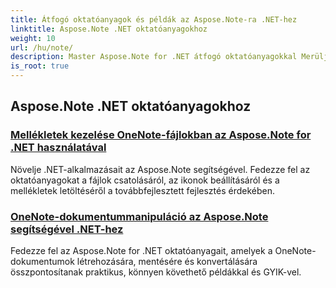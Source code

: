 ```yaml
---
title: Átfogó oktatóanyagok és példák az Aspose.Note-ra .NET-hez
linktitle: Aspose.Note .NET oktatóanyagokhoz
weight: 10
url: /hu/note/
description: Master Aspose.Note for .NET átfogó oktatóanyagokkal Merüljön el a mellékletekben, hiperhivatkozásokban, képekben és egyebekben. Növelje a OneNote-dokumentumkezelést.
is_root: true
---
```

## Aspose.Note .NET oktatóanyagokhoz 
### [Mellékletek kezelése OneNote-fájlokban az Aspose.Note for .NET használatával](./manage-attachments/)
Növelje .NET-alkalmazásait az Aspose.Note segítségével. Fedezze fel az oktatóanyagokat a fájlok csatolásáról, az ikonok beállításáról és a mellékletek letöltéséről a továbbfejlesztett fejlesztés érdekében.
### [ OneNote-dokumentummanipuláció az Aspose.Note segítségével .NET-hez](./one-note-document-manipulation/)
Fedezze fel az Aspose.Note for .NET oktatóanyagait, amelyek a OneNote-dokumentumok létrehozására, mentésére és konvertálására összpontosítanak praktikus, könnyen követhető példákkal és GYIK-vel.